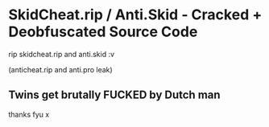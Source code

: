 # SkidCheat.rip / Anti.Skid - Cracked + Deobfuscated Source Code
rip skidcheat.rip and anti.skid :v

(anticheat.rip and anti.pro leak)

## Twins get brutally FUCKED by Dutch man

thanks fyu x
